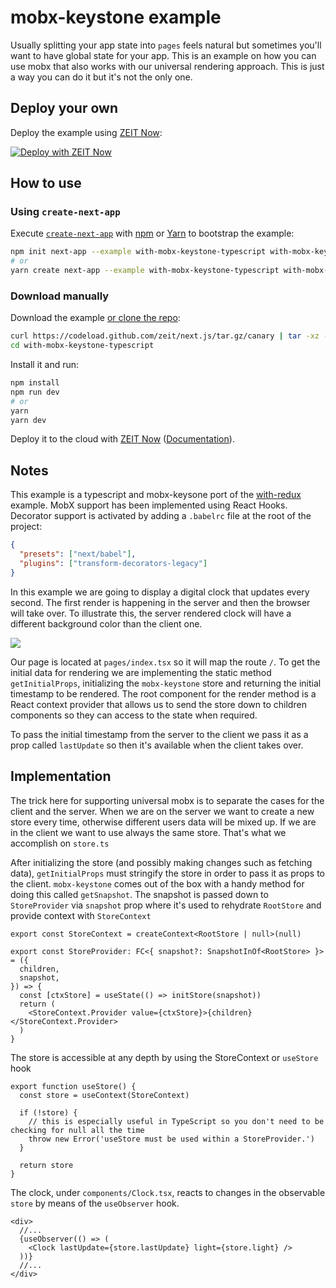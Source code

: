 # mobx-keystone example

Usually splitting your app state into `pages` feels natural but sometimes you'll want to have global state for your app. This is an example on how you can use mobx that also works with our universal rendering approach. This is just a way you can do it but it's not the only one.

## Deploy your own

Deploy the example using [ZEIT Now](https://zeit.co/now):

[![Deploy with ZEIT Now](https://zeit.co/button)](https://zeit.co/import/project?template=https://github.com/zeit/next.js/tree/canary/examples/with-mobx-keystone-typescript)

## How to use

### Using `create-next-app`

Execute [`create-next-app`](https://github.com/zeit/next.js/tree/canary/packages/create-next-app) with [npm](https://docs.npmjs.com/cli/init) or [Yarn](https://yarnpkg.com/lang/en/docs/cli/create/) to bootstrap the example:

```bash
npm init next-app --example with-mobx-keystone-typescript with-mobx-keystone-typescript-app
# or
yarn create next-app --example with-mobx-keystone-typescript with-mobx-keystone-typescript-app
```

### Download manually

Download the example [or clone the repo](https://github.com/zeit/next.js):

```bash
curl https://codeload.github.com/zeit/next.js/tar.gz/canary | tar -xz --strip=2 next.js-canary/examples/with-mobx-keystone-typescript
cd with-mobx-keystone-typescript
```

Install it and run:

```bash
npm install
npm run dev
# or
yarn
yarn dev
```

Deploy it to the cloud with [ZEIT Now](https://zeit.co/import?filter=next.js&utm_source=github&utm_medium=readme&utm_campaign=next-example) ([Documentation](https://nextjs.org/docs/deployment)).

## Notes

This example is a typescript and mobx-keysone port of the [with-redux](https://github.com/zeit/next.js/tree/master/examples/with-redux) example. MobX support has been implemented using React Hooks. Decorator support is activated by adding a `.babelrc` file at the root of the project:

```json
{
  "presets": ["next/babel"],
  "plugins": ["transform-decorators-legacy"]
}
```

In this example we are going to display a digital clock that updates every second. The first render is happening in the server and then the browser will take over. To illustrate this, the server rendered clock will have a different background color than the client one.

![](http://i.imgur.com/JCxtWSj.gif)

Our page is located at `pages/index.tsx` so it will map the route `/`. To get the initial data for rendering we are implementing the static method `getInitialProps`, initializing the `mobx-keystone` store and returning the initial timestamp to be rendered. The root component for the render method is a React context provider that allows us to send the store down to children components so they can access to the state when required.

To pass the initial timestamp from the server to the client we pass it as a prop called `lastUpdate` so then it's available when the client takes over.

## Implementation

The trick here for supporting universal mobx is to separate the cases for the client and the server. When we are on the server we want to create a new store every time, otherwise different users data will be mixed up. If we are in the client we want to use always the same store. That's what we accomplish on `store.ts`

After initializing the store (and possibly making changes such as fetching data), `getInitialProps` must stringify the store in order to pass it as props to the client. `mobx-keystone` comes out of the box with a handy method for doing this called `getSnapshot`. The snapshot is passed down to `StoreProvider` via `snapshot` prop where it's used to rehydrate `RootStore` and provide context with `StoreContext`

```tsx
export const StoreContext = createContext<RootStore | null>(null)

export const StoreProvider: FC<{ snapshot?: SnapshotInOf<RootStore> }> = ({
  children,
  snapshot,
}) => {
  const [ctxStore] = useState(() => initStore(snapshot))
  return (
    <StoreContext.Provider value={ctxStore}>{children}</StoreContext.Provider>
  )
}
```

The store is accessible at any depth by using the StoreContext or `useStore` hook

```tsx
export function useStore() {
  const store = useContext(StoreContext)

  if (!store) {
    // this is especially useful in TypeScript so you don't need to be checking for null all the time
    throw new Error('useStore must be used within a StoreProvider.')
  }

  return store
}
```

The clock, under `components/Clock.tsx`, reacts to changes in the observable `store` by means of the `useObserver` hook.

```tsx
<div>
  //...
  {useObserver(() => (
    <Clock lastUpdate={store.lastUpdate} light={store.light} />
  ))}
  //...
</div>
```
